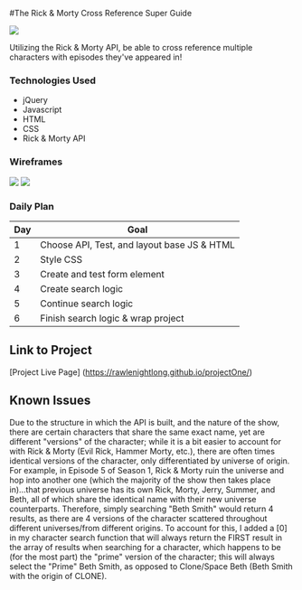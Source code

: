 #The Rick & Morty Cross Reference Super Guide

![](https://play-lh.googleusercontent.com/muJvgf5wm_486p4A0kbflDjBtk3sGDcyDgDVbrBd_h-zm-34rJJURuGV3ZjmjdvYEWYsHDI2_ETC4j6Nzmvu)

Utilizing the Rick & Morty API, be able to cross reference multiple characters with episodes they've appeared in!

### Technologies Used

- jQuery
- Javascript
- HTML
- CSS
- Rick & Morty API


### Wireframes
![](https://i.imgur.com/ZSeiHUJ.png)
![](https://i.imgur.com/kzOKpEe.png)


### Daily Plan

| Day | Goal | 
|-----|------|
| 1 | Choose API, Test, and layout base JS & HTML|
| 2 | Style CSS |
| 3 | Create and test form element|
| 4 | Create search logic |
| 5 | Continue search logic |
| 6 | Finish search logic & wrap project|


## Link to Project

[Project Live Page] (https://rawlenightlong.github.io/projectOne/)

## Known Issues

Due to the structure in which the API is built, and the nature of the show, there are certain characters that share the same exact name, yet are different "versions" of the character; while it is a bit easier to account for with Rick & Morty (Evil Rick, Hammer Morty, etc.), there are often times identical versions of the character, only differentiated by universe of origin. For example, in Episode 5 of Season 1, Rick & Morty ruin the universe and hop into another one (which the majority of the show then takes place in)...that previous universe has its own Rick, Morty, Jerry, Summer, and Beth, all of which share the identical name with their new universe counterparts. Therefore, simply searching "Beth Smith" would return 4 results, as there are 4 versions of the character scattered throughout different universes/from different origins. To account for this, I added a [0] in my character search function that will always return the FIRST result in the array of results when searching for a character, which happens to be (for the most part) the "prime" version of the character; this will always select the "Prime" Beth Smith, as opposed to Clone/Space Beth (Beth Smith with the origin of CLONE).